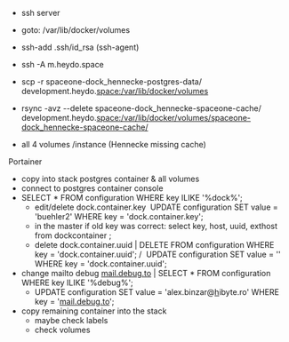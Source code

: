

-   ssh server
-   goto: /var/lib/docker/volumes
-   ssh-add .ssh/id_rsa (ssh-agent)
    
-   ssh -A m.heydo.space
    
-   scp -r spaceone-dock_hennecke-postgres-data/ development.heydo.[space:/var/lib/docker/volumes](http://space/var/lib/docker/volumes)
    
-   rsync -avz --delete spaceone-dock_hennecke-spaceone-cache/ development.heydo.[space:/var/lib/docker/volumes/spaceone-dock_hennecke-spaceone-cache/](http://space/var/lib/docker/volumes/spaceone-dock_hennecke-spaceone-cache/)
    
-   all 4 volumes /instance (Hennecke missing cache)

Portainer

-   copy into stack postgres container & all volumes
-   connect to postgres container console
-   SELECT * FROM configuration WHERE key ILIKE '%dock%';
    -   edit/delete dock.container.key  UPDATE configuration SET value = 'buehler2' WHERE key = 'dock.container.key';
    -   in the master if old key was correct: select key, host, uuid, exthost from dockcontainer ;
    -   delete dock.container.uuid | DELETE FROM configuration WHERE key = 'dock.container.uuid'; /  UPDATE configuration SET value = '' WHERE key = 'dock.container.uuid';
-   change mailto debug [mail.debug.to](http://mail.debug.to/) | SELECT * FROM configuration WHERE key ILIKE '%debug%';
    -   UPDATE configuration SET value = 'alex.binzar@[h](http://heydo.net/)ibyte.ro' WHERE key = '[mail.debug.to](http://mail.debug.to/)';
-   copy remaining container into the stack 
    -   maybe check labels
    -   check volumes
